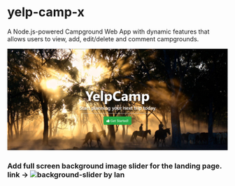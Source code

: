 # yelp-camp-x
A Node.js-powered Campground Web App with dynamic features that allows users to view, add, edit/delete and comment campgrounds. 

![screenshot](./views/img/background.png)

### Add full screen background image slider for the landing page. link -> ![background-slider by Ian](https://github.com/nax3t/background-slider)